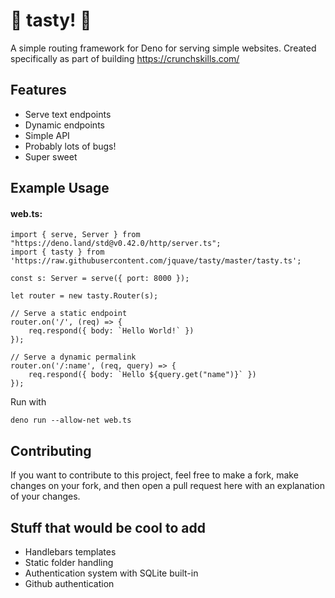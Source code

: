 # 🍦 tasty! 🍦

A simple routing framework for Deno for serving simple websites. Created specifically as part of building https://crunchskills.com/

## Features
* Serve text endpoints
* Dynamic endpoints
* Simple API
* Probably lots of bugs!
* Super sweet

## Example Usage

#### web.ts:

```
import { serve, Server } from "https://deno.land/std@v0.42.0/http/server.ts";
import { tasty } from 'https://raw.githubusercontent.com/jquave/tasty/master/tasty.ts';

const s: Server = serve({ port: 8000 });

let router = new tasty.Router(s);

// Serve a static endpoint
router.on('/', (req) => {
    req.respond({ body: `Hello World!` })
});

// Serve a dynamic permalink
router.on('/:name', (req, query) => {
    req.respond({ body: `Hello ${query.get("name")}` })
});
```

Run with

```
deno run --allow-net web.ts
```

## Contributing

If you want to contribute to this project, feel free to make a fork, make changes on your fork, and then open a pull request here with an explanation of your changes.

## Stuff that would be cool to add

* Handlebars templates
* Static folder handling
* Authentication system with SQLite built-in
* Github authentication
